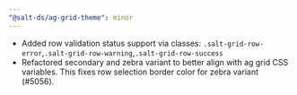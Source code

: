 ```yaml
---
"@salt-ds/ag-grid-theme": minor
---
```


- Added row validation status support via classes: `.salt-grid-row-error`,`.salt-grid-row-warning`,`.salt-grid-row-success`
- Refactored secondary and zebra variant to better align with ag grid CSS variables. This fixes row selection border color for zebra variant (#5056).
